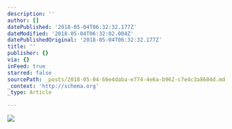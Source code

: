 ```yaml
---
description: ''
author: []
datePublished: '2018-05-04T06:32:32.177Z'
dateModified: '2018-05-04T06:32:02.004Z'
datePublishedOriginal: '2018-05-04T06:32:32.177Z'
title: ''
publisher: {}
via: {}
inFeed: true
starred: false
sourcePath: _posts/2018-05-04-66e4daba-e774-4e6a-b962-c7e4c3a8604d.md
_context: 'http://schema.org'
_type: Article

---
```

![](https://the-grid-user-content.s3-us-west-2.amazonaws.com/3347899a-f3dd-44cc-9f24-7b2a2e898a59.jpg)